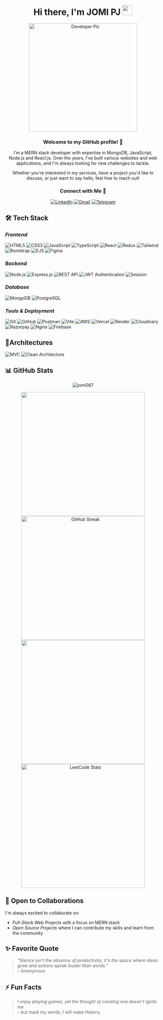 <div align="center">
  <h1>Hi there, I'm JOMI PJ  <img src="https://media.giphy.com/media/hvRJCLFzcasrR4ia7z/giphy.gif" width="32"></h1>

  <img alt="Developer Pic" src="https://user-images.githubusercontent.com/49222186/110210369-58458c80-7eb7-11eb-9d6e-2129358b3098.png" width="350"/>

  ### Welcome to my GitHub profile! 👋

  I'm a MERN stack developer with expertise in MongoDB, JavaScript, Node.js and React.js. Over the years, I've built various websites and web applications, and I'm always looking for new challenges to tackle.

  Whether you're interested in my services, have a project you'd like to discuss, or just want to say hello, feel free to reach out!

  ### Connect with Me 🤝
  [![LinkedIn](https://img.shields.io/badge/linkedin-%230077B5.svg?&style=for-the-badge&logo=linkedin&logoColor=white)](https://linkedin.com/in/jomipj) 
  [![Gmail](https://img.shields.io/badge/-Gmail-D14836?style=for-the-badge&logo=Gmail&logoColor=white)](mailto:jomijoseph087@gmail.com)
  [![Telegram](https://img.shields.io/badge/telegram-%232CA5E0.svg?&style=for-the-badge&logo=telegram&logoColor=white)](https://t.me/Jomipj)  
</div>

## 🛠 Tech Stack

### *Frontend*
![HTML5](https://img.shields.io/badge/html5-%23E34F26.svg?&style=for-the-badge&logo=html5&logoColor=white)
![CSS3](https://img.shields.io/badge/CSS3-1572B6?style=for-the-badge&logo=css3&logoColor=white)
![JavaScript](https://img.shields.io/badge/javascript-%23323330.svg?&style=for-the-badge&logo=javascript&logoColor=%23F7DF1E)
![TypeScript](https://img.shields.io/badge/TypeScript-007ACC?style=for-the-badge&logo=typescript&logoColor=white)
![React](https://img.shields.io/badge/React-%2320232a.svg?&style=for-the-badge&logo=react&logoColor=%2361DAFB)
![Redux](https://img.shields.io/badge/Redux-764ABC?style=for-the-badge&logo=redux&logoColor=white)
![Tailwind](https://img.shields.io/badge/Tailwind_CSS-38B2AC?style=for-the-badge&logo=tailwind-css&logoColor=white)
![Bootstrap](https://img.shields.io/badge/Bootstrap-563D7C?style=for-the-badge&logo=bootstrap&logoColor=white)
![EJS](https://img.shields.io/badge/EJS-ffffff?style=for-the-badge&logo=ejs&logoColor=black)
![Figma](https://img.shields.io/badge/Figma-F24E1E?style=for-the-badge&logo=figma&logoColor=white)

### *Backend*
![Node.js](https://img.shields.io/badge/Node.js-339933?style=for-the-badge&logo=nodedotjs&logoColor=white)
![Express.js](https://img.shields.io/badge/express.js-%23404d59.svg?&style=for-the-badge&logo=express&logoColor=white)
![REST API](https://img.shields.io/badge/REST%20API-009688?style=for-the-badge&logo=api&logoColor=white)
![JWT Authentication](https://img.shields.io/badge/JWT%20Auth-000000?style=for-the-badge&logo=jsonwebtokens&logoColor=white)
![Session](https://img.shields.io/badge/Session%20Auth-4CAF50?style=for-the-badge)

### *Database*
![MongoDB](https://img.shields.io/badge/MongoDB-47A248?style=for-the-badge&logo=mongodb&logoColor=white)
![PostgreSQL](https://img.shields.io/badge/postgresql-%23316192.svg?&style=for-the-badge&logo=postgresql&logoColor=white)

### *Tools & Deployment*
![Git](https://img.shields.io/badge/git-%23F05033.svg?&style=for-the-badge&logo=git&logoColor=white)
![GitHub](https://img.shields.io/badge/github-%23121011.svg?&style=for-the-badge&logo=github&logoColor=white)
![Postman](https://img.shields.io/badge/Postman-FF6C37?style=for-the-badge&logo=Postman&logoColor=white)
![Vite](https://img.shields.io/badge/Vite-646CFF?style=for-the-badge&logo=vite&logoColor=white)
![AWS](https://img.shields.io/badge/aws-%23232F3E.svg?&style=for-the-badge&logo=amazon-aws&logoColor=white)
![Vercel](https://img.shields.io/badge/Vercel-000000?style=for-the-badge&logo=vercel&logoColor=white)
![Render](https://img.shields.io/badge/Render-46E3B7?style=for-the-badge&logo=render&logoColor=white)
![Cloudinary](https://img.shields.io/badge/Cloudinary-3448C5?style=for-the-badge&logo=cloudinary&logoColor=white)
![Razorpay](https://img.shields.io/badge/Razorpay-02042B?style=for-the-badge&logo=razorpay&logoColor=white)
![Nginx](https://img.shields.io/badge/Nginx-009639?style=for-the-badge&logo=nginx&logoColor=white)
![Firebase](https://img.shields.io/badge/Firebase-FFCA28?style=for-the-badge&logo=firebase&logoColor=black)

## 🧠Architectures
![MVC](https://img.shields.io/badge/MVC-Pattern-blue?style=for-the-badge)
![Clean Architecture](https://img.shields.io/badge/Clean-Architecture-success?style=for-the-badge)

## 📊 GitHub Stats

<p align="center">
  <img src="https://komarev.com/ghpvc/?username=jomi087&label=Profile%20views&color=0e75b6&style=flat" alt="jomi087" />
</p>

<div align="center">
  <img src="https://github-readme-stats.vercel.app/api?username=jomi087&show_icons=true&hide_title=true&count_private=true&hide=prs" width="400" />
  <img src="https://github-readme-streak-stats.herokuapp.com/?user=jomi087" alt="GitHub Streak" width="400" />
  <img src="https://github-readme-stats.vercel.app/api/top-langs/?username=jomi087&hide_title=true&layout=compact&count_private=true" width="400" />
  <img src="https://leetcard.jacoblin.cool/jomijoseph?theme=white&font=Lexend%20Deca&extension=activity" alt="LeetCode Stats" width="400" />
</div>

## 🤝 Open to Collaborations

I'm always excited to collaborate on:
- *Full-Stack Web Projects* with a focus on MERN stack
- *Open Source Projects* where I can contribute my skills and learn from the community

## ✨ Favorite Quote

> *"Silence isn't the absence of productivity; it's the space where ideas grow and actions speak louder than words."*  
> – Anonymous

## ⚡ Fun Facts

> *I enjoy playing games, yet the thought of creating one doesn’t ignite me* <br>
> – but mark my words, I will make History.
